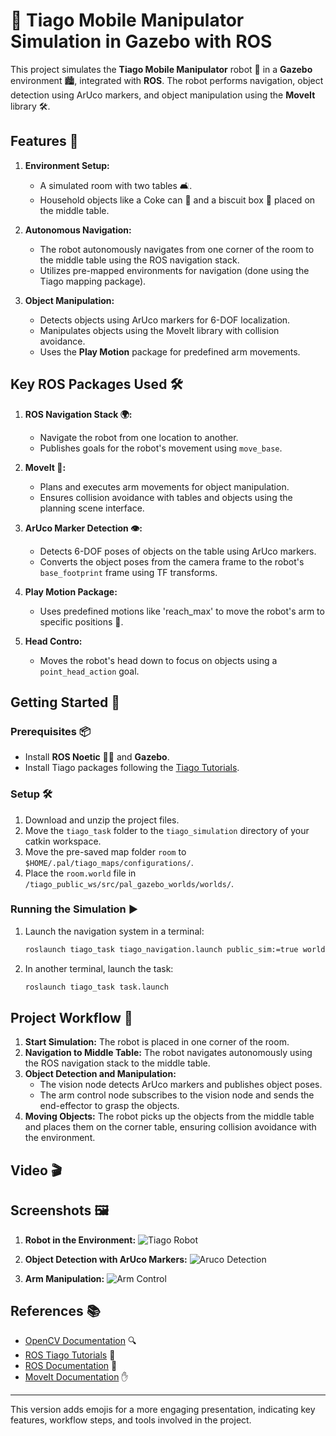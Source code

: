 
# 🤖 Tiago Mobile Manipulator Simulation in Gazebo with ROS

This project simulates the **Tiago Mobile Manipulator** robot 🦾 in a **Gazebo** environment 🏙, integrated with **ROS**. The robot performs navigation, object detection using ArUco markers, and object manipulation using the **MoveIt** library 🛠️.

## Features 🌟

1. **Environment Setup:**
   - A simulated room with two tables 🛋️.
   - Household objects like a Coke can 🥤 and a biscuit box 🍪 placed on the middle table.

2. **Autonomous Navigation:**
   - The robot autonomously navigates from one corner of the room to the middle table using the ROS navigation stack.
   - Utilizes pre-mapped environments for navigation (done using the Tiago mapping package).

3. **Object Manipulation:**
   - Detects objects using ArUco markers for 6-DOF localization.
   - Manipulates objects using the MoveIt library with collision avoidance.
   - Uses the **Play Motion** package for predefined arm movements.

## Key ROS Packages Used 🛠️

1. **ROS Navigation Stack 🌍:**
   - Navigate the robot from one location to another.
   - Publishes goals for the robot's movement using `move_base`.

2. **MoveIt 🤹:**
   - Plans and executes arm movements for object manipulation.
   - Ensures collision avoidance with tables and objects using the planning scene interface.

3. **ArUco Marker Detection 👁️:**
   - Detects 6-DOF poses of objects on the table using ArUco markers.
   - Converts the object poses from the camera frame to the robot's `base_footprint` frame using TF transforms.

4. **Play Motion Package:**
   - Uses predefined motions like 'reach_max' to move the robot's arm to specific positions 🏹.

5. **Head Contro:**
   - Moves the robot's head down to focus on objects using a `point_head_action` goal.

## Getting Started 🚀

### Prerequisites 📦

- Install **ROS Noetic** 🧑‍💻 and **Gazebo**.
- Install Tiago packages following the [Tiago Tutorials](http://wiki.ros.org/Robots/TIAGo/Tutorials).

### Setup 🛠️

1. Download and unzip the project files.
2. Move the `tiago_task` folder to the `tiago_simulation` directory of your catkin workspace.
3. Move the pre-saved map folder `room` to `$HOME/.pal/tiago_maps/configurations/`.
4. Place the `room.world` file in `/tiago_public_ws/src/pal_gazebo_worlds/worlds/`.

### Running the Simulation ▶️

1. Launch the navigation system in a terminal:

   ```bash
   roslaunch tiago_task tiago_navigation.launch public_sim:=true world:=room map:=$HOME/.pal/tiago_maps/configurations/room end_effector:=pal-gripper
   ```

2. In another terminal, launch the task:

   ```bash
   roslaunch tiago_task task.launch
   ```

## Project Workflow 🧩

1. **Start Simulation:** The robot is placed in one corner of the room.
2. **Navigation to Middle Table:** The robot navigates autonomously using the ROS navigation stack to the middle table.
3. **Object Detection and Manipulation:**
   - The vision node detects ArUco markers and publishes object poses.
   - The arm control node subscribes to the vision node and sends the end-effector to grasp the objects.
4. **Moving Objects:** The robot picks up the objects from the middle table and places them on the corner table, ensuring collision avoidance with the environment.
## Video 🎬


## Screenshots 🖼️

1. **Robot in the Environment:**
   ![Tiago Robot](path_to_image)

2. **Object Detection with ArUco Markers:**
   ![Aruco Detection](path_to_image)

3. **Arm Manipulation:**
   ![Arm Control](path_to_image)

## References 📚

- [OpenCV Documentation](https://docs.opencv.org/) 🔍
- [ROS Tiago Tutorials](http://wiki.ros.org/Robots/TIAGo/Tutorials) 🤖
- [ROS Documentation](http://wiki.ros.org/) 📖
- [MoveIt Documentation](https://moveit.ros.org/documentation/) ✋

---

This version adds emojis for a more engaging presentation, indicating key features, workflow steps, and tools involved in the project.
